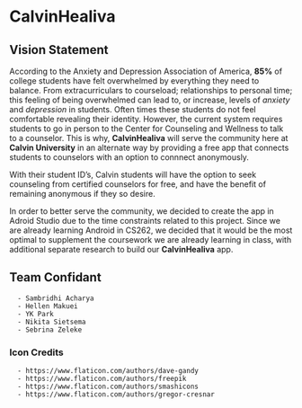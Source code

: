 # **CalvinHealiva**

## Vision Statement

According to the Anxiety and Depression Association of America, **85%** of college students have felt overwhelmed by everything they need to balance. From extracurriculars to courseload; relationships to personal time; this feeling of being overwhelmed can lead to, or increase, levels of _anxiety_ and _depression_ in students. Often times these students do not feel comfortable revealing their identity. However, the current system requires students to go in person to the Center for Counseling and Wellness to talk to a counselor. This is why, **CalvinHealiva** will serve the community here at **Calvin University** in an alternate way by providing a free app that connects students to counselors with an option to connnect anonymously. 

With their student ID’s, Calvin students will have the option to seek counseling from certified counselors for free, and have the benefit of remaining anonymous if they so desire.  

In order to better serve the community, we decided to create the app in Adroid Studio due to the time constraints related to this project. Since we are already learning Android in CS262, we decided that it would be the most optimal to supplement the coursework we are already learning in class, with additional separate research to build our **CalvinHealiva** app.

## Team Confidant
      - Sambridhi Acharya
      - Hellen Makuei
      - YK Park
      - Nikita Sietsema
      - Sebrina Zeleke

### Icon Credits
      - https://www.flaticon.com/authors/dave-gandy
      - https://www.flaticon.com/authors/freepik
      - https://www.flaticon.com/authors/smashicons
      - https://www.flaticon.com/authors/gregor-cresnar